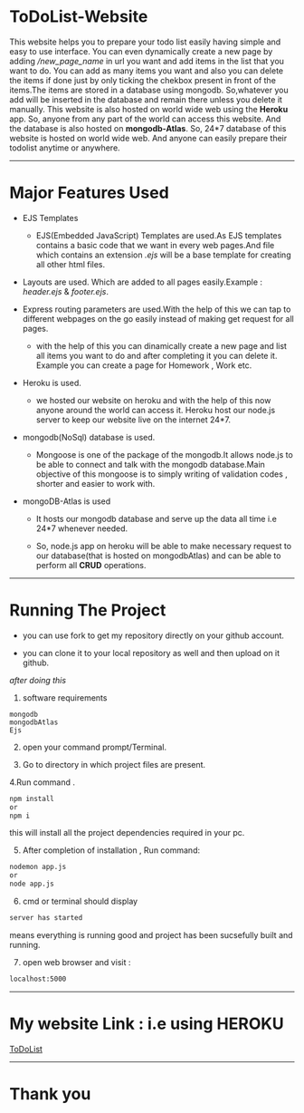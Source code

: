 # ToDoList-Website

This website helps you to prepare your todo list easily having simple and easy to use interface. You can even dynamically create a new page by adding */new_page_name* in url  you want and add items in the list that you want to do.
You can add as many items you want and also you can delete the items if done just by only ticking the chekbox present in front of the items.The items are stored in a database using mongodb. So,whatever you add will be inserted in the database and remain there unless you delete it manually. This website is also hosted on world wide web using the **Heroku** app. So, anyone from any part of the world can access this website. And the database is also hosted on **mongodb-Atlas**. So, 24*7 database of this website is hosted on world wide web. And anyone can easily prepare their todolist anytime or anywhere.
 

---

# Major Features Used
* EJS Templates
  * EJS(Embedded JavaScript) Templates are used.As EJS templates contains a basic code that we want in every web pages.And file which contains an extension *.ejs* will be a base template for creating all other html files.

* Layouts are used. Which are added to all pages easily.Example : *header.ejs* & *footer.ejs*.

* Express routing parameters are used.With the help of this we can tap to different webpages on the go easily instead of making get request for all pages.
  * with the help of this you can dinamically create a new page and list all items you want to do and after completing it you can delete it. Example you can create a page for Homework , Work etc.


* Heroku is used.
  * we hosted our website on heroku and with the help of this now anyone around the world can access it. Heroku host our node.js server to keep our website live on the internet 24*7.

* mongodb(NoSql) database is used.
  * Mongoose is one of the package of the mongodb.It allows node.js to be able to connect and talk with the mongodb database.Main objective of this mongoose is to simply writing of validation codes , shorter and easier to work with.

* mongoDB-Atlas is used
  * It hosts our mongodb database and serve up the data all time i.e 24*7 whenever needed.

  * So, node.js app on heroku will be able to make necessary request to our database(that is hosted on mongodbAtlas) and can be able to perform all **CRUD** operations.


---


# Running The Project


* you can use fork to get my repository directly on your github account.

* you can clone it to your local repository as well and then upload on it github.

*after doing this*

1. software requirements
  ```
  mongodb
  mongodbAtlas
  Ejs
 ```
2. open your command prompt/Terminal.

3. Go to directory in which project files are present.

4.Run command .
 ```bash
 npm install 
 or
 npm i
 ```
this will install all the project dependencies required in your pc.

5. After completion of installation , Run command:

```bash
nodemon app.js
or
node app.js
```

6. cmd or terminal should display 

```bash
server has started
```
means everything is running good and project has been sucsefully built and running.

7. open web browser and visit :

```bash
localhost:5000
```

  ---

# My website Link : i.e using HEROKU

[ToDoList](https://cryptic-stream-78043.herokuapp.com/  "Visit website")

---
# Thank you

